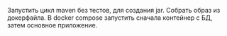 Запустить цикл maven без тестов, для создания jar.
Собрать образ из докерфайла.
В docker compose запустить сначала контейнер с БД, затем основное приложение.
